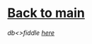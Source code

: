 # [Back to main](https://github.com/glaghari/database-assignement-2019)


*db<>fiddle [here](https://dbfiddle.uk/?rdbms=oracle_11.2&fiddle=a25ddba59322540c0251e655ea6e77bd)*

